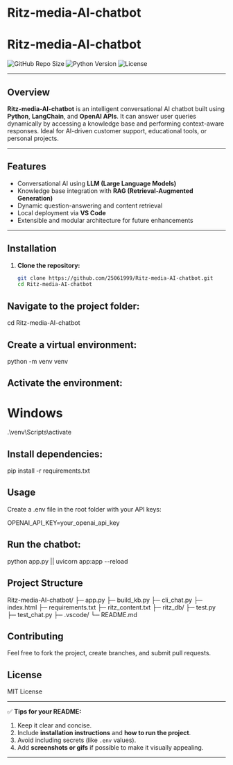 ﻿# Ritz-media-AI-chatbot
# Ritz-media-AI-chatbot

![GitHub Repo Size](https://img.shields.io/github/repo-size/25061999/Ritz-media-AI-chatbot)
![Python Version](https://img.shields.io/badge/python-3.10-blue)
![License](https://img.shields.io/badge/license-MIT-green)

---

## Overview
**Ritz-media-AI-chatbot** is an intelligent conversational AI chatbot built using **Python**, **LangChain**, and **OpenAI APIs**. It can answer user queries dynamically by accessing a knowledge base and performing context-aware responses. Ideal for AI-driven customer support, educational tools, or personal projects.

---

## Features
- Conversational AI using **LLM (Large Language Models)**  
- Knowledge base integration with **RAG (Retrieval-Augmented Generation)**  
- Dynamic question-answering and content retrieval  
- Local deployment via **VS Code**  
- Extensible and modular architecture for future enhancements  

---

## Installation

1. **Clone the repository:**
   ```bash
   git clone https://github.com/25061999/Ritz-media-AI-chatbot.git
   cd Ritz-media-AI-chatbot
## Navigate to the project folder:

cd Ritz-media-AI-chatbot


## Create a virtual environment:

python -m venv venv


## Activate the environment:

# Windows
.\venv\Scripts\activate


## Install dependencies:

pip install -r requirements.txt

## Usage

Create a .env file in the root folder with your API keys:

OPENAI_API_KEY=your_openai_api_key


## Run the chatbot:

python app.py ||
uvicorn app:app --reload

## Project Structure
Ritz-media-AI-chatbot/
├─ app.py
├─ build_kb.py
├─ cli_chat.py
├─ index.html
├─ requirements.txt
├─ ritz_content.txt
├─ ritz_db/
├─ test.py
├─ test_chat.py
├─ .vscode/
└─ README.md

## Contributing

Feel free to fork the project, create branches, and submit pull requests.

## License

MIT License


---

✅ **Tips for your README:**  
1. Keep it clear and concise.  
2. Include **installation instructions** and **how to run the project**.  
3. Avoid including secrets (like `.env` values).  
4. Add **screenshots or gifs** if possible to make it visually appealing.  


---
